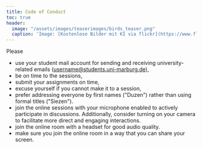 ```yaml
---
title: Code of Conduct
toc: true
header:
  image: "/assets/images/teaserimages/birds_teaser.png"
  caption: 'Image: [Kostenlose Bilder mit KI via flickr](https://www.flickr.com/photos/ai_universe/53440008559/); [CC BY 2.0 DEED](https://creativecommons.org/licenses/by/2.0/); image cropped'
---
```

<!--more-->


Please

* use your student mail account for sending and receiving university-related emails (username@students.uni-marburg.de),
* be on time to the sessions,
* submit your assignments on time,
* excuse yourself if you cannot make it to a session,
* prefer addressing everyone by first names ("Duzen") rather than using formal titles ("Siezen").
* join the online sessions with your microphone enabled to actively participate in discussions. Additionally, consider turning on your camera to facilitate more direct and engaging interactions.
* join the online room with a headset for good audio quality.
* make sure you join the online room in a way that you can share your screen.


